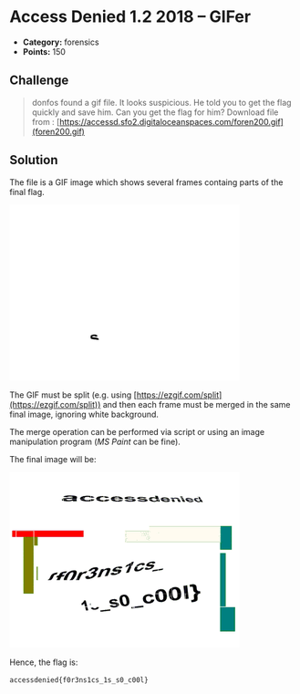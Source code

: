 # Access Denied 1.2 2018 – GIFer 

* **Category:** forensics
* **Points:** 150

## Challenge

> donfos found a gif file. It looks suspicious. He told you to get the flag quickly and save him.
> Can you get the flag for him?
> Download file from : [https://accessd.sfo2.digitaloceanspaces.com/foren200.gif](foren200.gif)

## Solution

The file is a GIF image which shows several frames containg parts of the final flag.

![foren200.gif](foren200.gif)

The GIF must be split (e.g. using [https://ezgif.com/split](https://ezgif.com/split)) and then each frame must be merged in the same final image, ignoring white background.

The merge operation can be performed via script or using an image manipulation program (*MS Paint* can be fine).

The final image will be:

![foren200.png](foren200.png)

Hence, the flag is:

```
accessdenied{f0r3ns1cs_1s_s0_c00l}
```